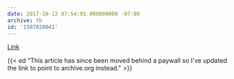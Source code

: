```yaml
---
date: 2017-10-12 07:54:01.000000000 -07:00
archive: fb
id: '1507820041'
---
```


[Link](https://web.archive.org/web/20170529041357/https://adage.com/article/digitalnext/europe-s-strict-privacy-rules-terrifying-apple/309155)

{{< ed "This article has since been moved behind a paywall so I've updated the link to point to archive.org instead." >}}